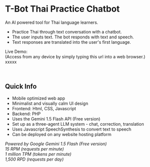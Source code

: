 # T-Bot Thai Practice Chatbot
An AI powered tool for Thai language learners.<br>
- Practice Thai through text conversation with a chatbot.
- The user inputs text. The bot responds with text and speech.
- Text responses are translated into the user's first language.

Live Demo:<br>
(Access from any device by simply typing this url into a web browser.)<br>
xxxxx

<br>

## Quick Info

- Mobile optimized web app
- Minimalist and visually calm UI design
- Frontend: Html, CSS, Javascript
- Backend: PHP
- Uses the Gemini 1.5 Flash API (Free version)
- Set up as a three-agent LLM system - chat, correction, translation
- Uses Javascript SpeechSynthesis to convert text to speech
- Can be deployed on any website hosting platform

<i>Powered by Google Gemini 1.5 Flash (Free version)<br>
15 RPM (requests per minute)<br>
1 million TPM (tokens per minute)<br>
1,500 RPD (requests per day)</i>
<br>
<br>


  
